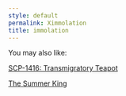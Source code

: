 ```yaml
---
style: default
permalink: Ximmolation
title: immolation
---
```

You may also like:

[SCP-1416: Transmigratory Teapot](http://scp-wiki.net/scp-1416)

[The Summer King](http://scp-wiki.net/the-summer-king)

